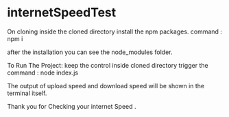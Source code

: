 # internetSpeedTest

On cloning inside the cloned directory install the npm packages.
command : npm i

after the installation you can see the node_modules folder.

To Run The Project:
keep the control inside cloned directory
trigger the command : node index.js

The output of upload speed and download speed will be shown in the terminal itself.

Thank you for Checking your internet Speed .